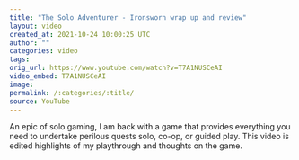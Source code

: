 ```yaml
---
title: "The Solo Adventurer - Ironsworn wrap up and review"
layout: video
created_at: 2021-10-24 10:00:25 UTC
author: ""
categories: video
tags: 
orig_url: https://www.youtube.com/watch?v=T7A1NUSCeAI
video_embed: T7A1NUSCeAI
image:
permalink: /:categories/:title/
source: YouTube
---
```

An epic of solo gaming, I am back with a game that provides everything you need to undertake perilous quests solo, co-op, or guided play. This video is edited highlights of my playthrough and thoughts on the game.